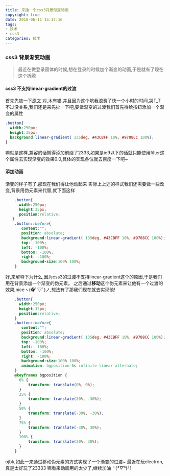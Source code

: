 ```yaml
---
title: 来撸一个css3背景渐变动画
copyright: true
date: 2018-06-11 15:17:16
tags: 
- 技术
- css3
categories: 技术
---
```

### css3 背景渐变动画
> 最近在做登录窗体的时候,想在登录的时候加个渐变的动画,于是就有了现在这个折腾
#### css3 不支持linear-gradient的过渡
  首先先放一下[原文](https://www.imooc.com/article/27831)
  对,木有错,并且因为这个坑我浪费了快一个小时的时间,哭T_T
  不过没关系,我们还是来先扯一下吧,要做渐变的过渡我们首先得给按钮添加一个渐变的属性
  ```css
  .button{
    width:250px;
    height:35px;
    background:linear-gradient( 135deg, #43CBFF 10%, #9708CC 100%);
  }
  ```
  嘛就是这样,兼容的话懒得添加前缀了2333,如果是ie9以下的话就只能使用filter这个属性去实现渐变的效果0.0,具体的实现各位就去百度一下吧~
  <!--more-->
#### 添加动画
  渐变的样子有了,那现在我们得让他动起来
  实际上上述的样式我们还需要做一些改变,背景用伪元素来代替,就下面这样
  ```css
      .button{
        width:250px;
        height:35px;
        position:relative;
     }
      .button::before{
         content:"";
         position: absolute;
         background:linear-gradient( 135deg, #43CBFF 10%, #9708CC 100%);
         top: -100%;
         left: -100%;
         bottom: -100%;
         right: -100%;
         background-size:100% 100%;
      }
  ```
  好,来解释下为什么,因为css3的过渡不支持linear-gradient这个的原因,于是我们用在背景添加一个渐变的伪元素。
  之后通过**移动**这个伪元素来让他有一个过渡的效果,niceヽ(✿ﾟ▽ﾟ)ノ,想法有了那我们现在就去实现他!
  ```css
      .button{
        width:250px;
        height:35px;
        position:relative;
      }
      .button::before{
         content:"";
         position: absolute;
         background:linear-gradient( 135deg, #43CBFF 10%, #9708CC 100%);
         top: -100%;
         left: -100%;
         bottom: -100%;
         right: -100%;
         background-size:100% 100%;
         animation: bgposition 6s infinite linear alternate;
      }
      @keyframes bgposition {
        0% {
            transform: translate(0%, 0%);
        }
        25% {
            transform: translate(30%, -30%);
        }
        50% {
            transform: translate(-30%, -30%);
        }
        75% {
            transform: translate(-30%, 30%);
        }
        100% {
            transform: translate(30%, 30%);
        }
      }
  ```
  ojbk,如此一来通过移动伪元素的方式实现了一个渐变的过渡~
  最近在玩electron,真是太好玩了23333
  嘛看来动画用的太少了,继续加油╰(*°▽°*)╯!

  
